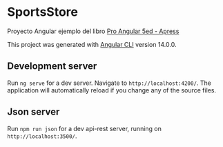 # SportsStore

Proyecto Angular ejemplo del libro [Pro Angular 5ed - Apress](https://github.com/Apress/pro-angular-5ed) 

This project was generated with [Angular CLI](https://github.com/angular/angular-cli) version 14.0.0.

## Development server

Run `ng serve` for a dev server. Navigate to `http://localhost:4200/`. The application will automatically reload if you change any of the source files.

## Json server

Run `npm run json` for a dev api-rest server, running on `http://localhost:3500/`.   